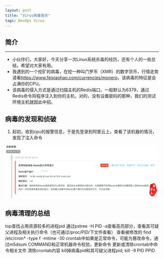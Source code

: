 ```yaml
---
layout: post
title: "Virus病毒查杀"
tags: DevOps Virus
---
```


## 简介  
----
* 小伙伴们，大家好，今天分享一次Linux系统杀毒的经历，还有个人的一些总结，希望对大家有用。
* 我遇到的一个挖矿的病毒，在挖一种叫门罗币（XMR）的数字货币，行情走势请看<https://www.feixiaohao.com/currencies/monero>，该病毒的特征是会占满你的CPU。
* 该病毒的侵入方式是通过扫描主机的Redis端口，一般默认为6379，通过Redis命令将程序注入到你的主机，对的，没有设置密码的那种，我们的测试环境主机就因此中招。


## 病毒的发现和侦破

1. 起初，收到cpu的报警信息，于是先登录到阿里云上，查看了该机器的情况，发现了注入命令

![img-w500](/images/201906040633.png)

## 病毒清理的总结

top查找占用资源较多的进程pid
通过pstree -H PID -a查看高亮部分，查看其可疑父进程及相关执行命令（也可通过/proc/PID/下文件查看）
查看被修改的 find /etc/cron* -type f -mtime -30
crontab中如果是正常命令，可能为篡改命令，通过m5dsum COMMAND和正常机器命令校验，更新命令
更新或清除crontab中命令相关文件
清除crontab内容
kill掉病毒pid和其可疑父进程pid; kill -9 PID PPID